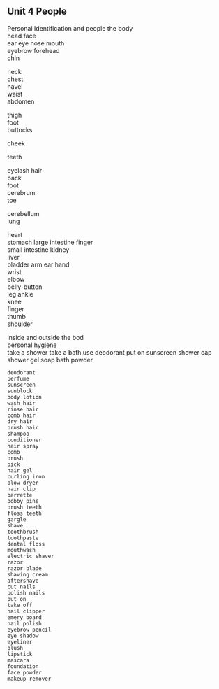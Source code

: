 ## Unit 4 People

Personal Identification and people
the body	
head
face	
ear	
eye	
nose
mouth	
eyebrow	
forehead	
chin	

neck	
chest	
navel	
waist	
abdomen	

thigh	
foot	
buttocks	

cheek	

teeth	
	

eyelash	
hair	
back	
foot	
cerebrum	
toe	
	
cerebellum	
lung	
	
heart	
stomach	
large intestine	
finger	
small intestine	
kidney	
liver	
bladder	
arm	
ear	
hand	
wrist	
elbow	
belly-button	
leg	
ankle	
knee	
finger	
thumb	
shoulder	
	
inside and outside the bod	
personal hygiene	
	take a shower
	take a bath
	use deodorant
	put on sunscreen
	shower cap
	shower gel
	soap
	bath powder
	

```
deodorant
perfume
sunscreen
sunblock
body lotion
wash hair
rinse hair
comb hair
dry hair
brush hair
shampoo
conditioner
hair spray
comb
brush
pick
hair gel
curling iron
blow dryer
hair clip
barrette
bobby pins
brush teeth
floss teeth
gargle
shave
toothbrush
toothpaste
dental floss
mouthwash
electric shaver
razor
razor blade
shaving cream
aftershave
cut nails
polish nails
put on
take off
nail clipper
emery board
nail polish
eyebrow pencil
eye shadow
eyeliner
blush
lipstick
mascara
foundation
face powder
makeup remover
```

## 